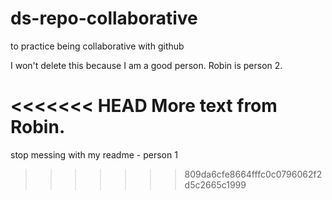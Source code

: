 # ds-repo-collaborative
to practice being collaborative with github

I won't delete this because I am a good person. 
Robin is person 2.  

<<<<<<< HEAD
More text from Robin.  
=======
stop messing with my readme - person 1
>>>>>>> 809da6cfe8664fffc0c0796062f2d5c2665c1999
